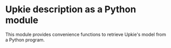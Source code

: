 # Upkie description as a Python module

This module provides convenience functions to retrieve Upkie's model from a Python program.
